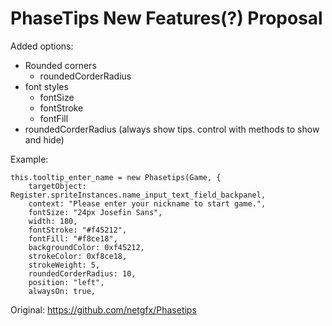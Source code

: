 # PhaseTips New Features(?) Proposal

Added options:
- Rounded corners
  - roundedCorderRadius
- font styles
  - fontSize
  - fontStroke
  - fontFill
- roundedCorderRadius (always show tips. control with methods to show and hide)

Example:

```
this.tooltip_enter_name = new Phasetips(Game, {
	targetObject: Register.spriteInstances.name_input_text_field_backpanel,
	context: "Please enter your nickname to start game.",
	fontSize: "24px Josefin Sans",
	width: 180,
	fontStroke: "#f45212",
	fontFill: "#f8ce18",
	backgroundColor: 0xf45212,
	strokeColor: 0xf8ce18,
	strokeWeight: 5,
	roundedCorderRadius: 10,
	position: "left",
	alwaysOn: true,
```

Original: https://github.com/netgfx/Phasetips
